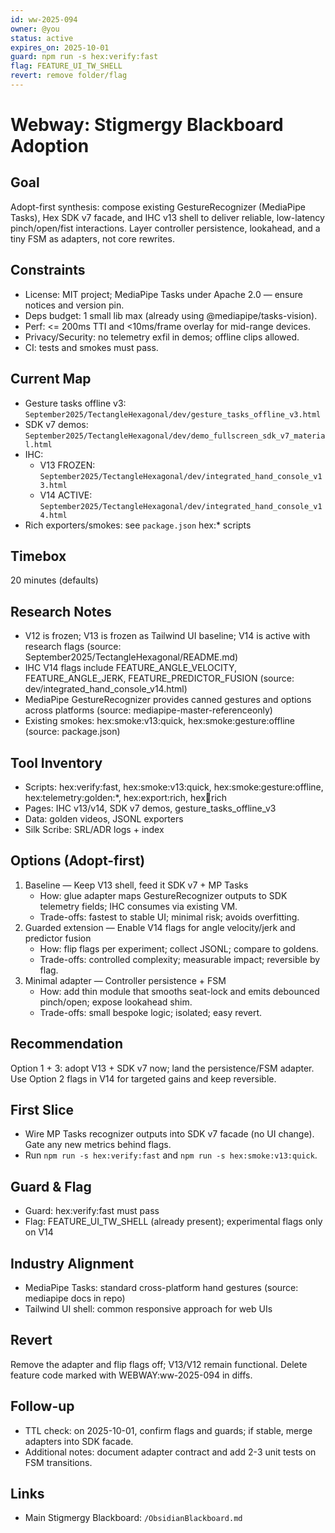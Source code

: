```yaml
---
id: ww-2025-094
owner: @you
status: active
expires_on: 2025-10-01
guard: npm run -s hex:verify:fast
flag: FEATURE_UI_TW_SHELL
revert: remove folder/flag
---
```

# Webway: Stigmergy Blackboard Adoption

## Goal

Adopt-first synthesis: compose existing GestureRecognizer (MediaPipe Tasks), Hex SDK v7 facade, and IHC v13 shell to deliver reliable, low-latency pinch/open/fist interactions. Layer controller persistence, lookahead, and a tiny FSM as adapters, not core rewrites.

## Constraints

- License: MIT project; MediaPipe Tasks under Apache 2.0 — ensure notices and version pin.
- Deps budget: 1 small lib max (already using @mediapipe/tasks-vision).
- Perf: <= 200ms TTI and <10ms/frame overlay for mid-range devices.
- Privacy/Security: no telemetry exfil in demos; offline clips allowed.
- CI: tests and smokes must pass.

## Current Map

- Gesture tasks offline v3: `September2025/TectangleHexagonal/dev/gesture_tasks_offline_v3.html`
- SDK v7 demos: `September2025/TectangleHexagonal/dev/demo_fullscreen_sdk_v7_material.html`
- IHC:
  - V13 FROZEN: `September2025/TectangleHexagonal/dev/integrated_hand_console_v13.html`
  - V14 ACTIVE: `September2025/TectangleHexagonal/dev/integrated_hand_console_v14.html`
- Rich exporters/smokes: see `package.json` hex:* scripts

## Timebox

20 minutes (defaults)

## Research Notes

- V12 is frozen; V13 is frozen as Tailwind UI baseline; V14 is active with research flags (source: September2025/TectangleHexagonal/README.md)
- IHC V14 flags include FEATURE_ANGLE_VELOCITY, FEATURE_ANGLE_JERK, FEATURE_PREDICTOR_FUSION (source: dev/integrated_hand_console_v14.html)
- MediaPipe GestureRecognizer provides canned gestures and options across platforms (source: mediapipe-master-referenceonly)
- Existing smokes: hex:smoke:v13:quick, hex:smoke:gesture:offline (source: package.json)

## Tool Inventory

- Scripts: hex:verify:fast, hex:smoke:v13:quick, hex:smoke:gesture:offline, hex:telemetry:golden:*, hex:export:rich, hex:guard:rich
- Pages: IHC v13/v14, SDK v7 demos, gesture_tasks_offline_v3
- Data: golden videos, JSONL exporters
- Silk Scribe: SRL/ADR logs + index

## Options (Adopt-first)

1. Baseline — Keep V13 shell, feed it SDK v7 + MP Tasks
   - How: glue adapter maps GestureRecognizer outputs to SDK telemetry fields; IHC consumes via existing VM.
   - Trade-offs: fastest to stable UI; minimal risk; avoids overfitting.
2. Guarded extension — Enable V14 flags for angle velocity/jerk and predictor fusion
   - How: flip flags per experiment; collect JSONL; compare to goldens.
   - Trade-offs: controlled complexity; measurable impact; reversible by flag.
3. Minimal adapter — Controller persistence + FSM
   - How: add thin module that smooths seat-lock and emits debounced pinch/open; expose lookahead shim.
   - Trade-offs: small bespoke logic; isolated; easy revert.

## Recommendation

Option 1 + 3: adopt V13 + SDK v7 now; land the persistence/FSM adapter. Use Option 2 flags in V14 for targeted gains and keep reversible.

## First Slice

- Wire MP Tasks recognizer outputs into SDK v7 facade (no UI change). Gate any new metrics behind flags.
- Run `npm run -s hex:verify:fast` and `npm run -s hex:smoke:v13:quick`.

## Guard & Flag

- Guard: hex:verify:fast must pass
- Flag: FEATURE_UI_TW_SHELL (already present); experimental flags only on V14

## Industry Alignment

- MediaPipe Tasks: standard cross-platform hand gestures (source: mediapipe docs in repo)
- Tailwind UI shell: common responsive approach for web UIs

## Revert

Remove the adapter and flip flags off; V13/V12 remain functional. Delete feature code marked with WEBWAY:ww-2025-094 in diffs.

## Follow-up

- TTL check: on 2025-10-01, confirm flags and guards; if stable, merge adapters into SDK facade.
- Additional notes: document adapter contract and add 2-3 unit tests on FSM transitions.

## Links

- Main Stigmergy Blackboard: `/ObsidianBlackboard.md`
